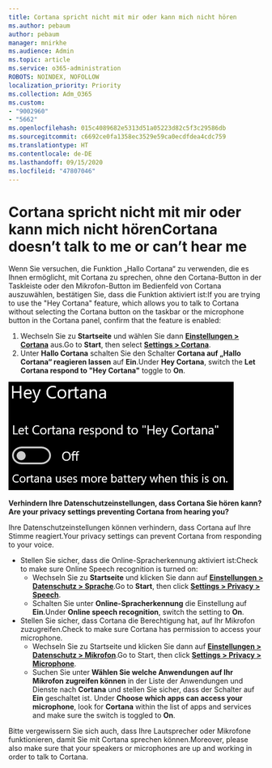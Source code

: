 ```yaml
---
title: Cortana spricht nicht mit mir oder kann mich nicht hören
ms.author: pebaum
author: pebaum
manager: mnirkhe
ms.audience: Admin
ms.topic: article
ms.service: o365-administration
ROBOTS: NOINDEX, NOFOLLOW
localization_priority: Priority
ms.collection: Adm_O365
ms.custom:
- "9002960"
- "5662"
ms.openlocfilehash: 015c4089682e5313d51a05223d82c5f3c29586db
ms.sourcegitcommit: c6692ce0fa1358ec3529e59ca0ecdfdea4cdc759
ms.translationtype: HT
ms.contentlocale: de-DE
ms.lasthandoff: 09/15/2020
ms.locfileid: "47807046"
---
```

# <a name="cortana-doesnt-talk-to-me-or-cant-hear-me"></a><span data-ttu-id="4846e-102">Cortana spricht nicht mit mir oder kann mich nicht hören</span><span class="sxs-lookup"><span data-stu-id="4846e-102">Cortana doesn’t talk to me or can’t hear me</span></span>

<span data-ttu-id="4846e-103">Wenn Sie versuchen, die Funktion „Hallo Cortana“ zu verwenden, die es Ihnen ermöglicht, mit Cortana zu sprechen, ohne den Cortana-Button in der Taskleiste oder den Mikrofon-Button im Bedienfeld von Cortana auszuwählen, bestätigen Sie, dass die Funktion aktiviert ist:</span><span class="sxs-lookup"><span data-stu-id="4846e-103">If you are trying to use the "Hey Cortana" feature, which allows you to talk to Cortana without selecting the Cortana button on the taskbar or the microphone button in the Cortana panel, confirm that the feature is enabled:</span></span>

1. <span data-ttu-id="4846e-104">Wechseln Sie zu **Startseite** und wählen Sie dann **[Einstellungen > Cortana](ms-settings:cortana?activationSource=GetHelp)** aus.</span><span class="sxs-lookup"><span data-stu-id="4846e-104">Go to **Start**, then select **[Settings > Cortana](ms-settings:cortana?activationSource=GetHelp)**.</span></span>
2. <span data-ttu-id="4846e-105">Unter **Hallo Cortana** schalten Sie den Schalter **Cortana auf „Hallo Cortana“ reagieren lassen** auf **Ein**.</span><span class="sxs-lookup"><span data-stu-id="4846e-105">Under **Hey Cortana**, switch the **Let Cortana respond to "Hey Cortana"** toggle to **On**.</span></span>

![Hallo Cortana](media/hey-cortana.png)

<span data-ttu-id="4846e-107">**Verhindern Ihre Datenschutzeinstellungen, dass Cortana Sie hören kann?**</span><span class="sxs-lookup"><span data-stu-id="4846e-107">**Are your privacy settings preventing Cortana from hearing you?**</span></span>

<span data-ttu-id="4846e-108">Ihre Datenschutzeinstellungen können verhindern, dass Cortana auf Ihre Stimme reagiert.</span><span class="sxs-lookup"><span data-stu-id="4846e-108">Your privacy settings can prevent Cortana from responding to your voice.</span></span>
- <span data-ttu-id="4846e-109">Stellen Sie sicher, dass die Online-Spracherkennung aktiviert ist:</span><span class="sxs-lookup"><span data-stu-id="4846e-109">Check to make sure Online Speech recognition is turned on:</span></span>
    - <span data-ttu-id="4846e-110">Wechseln Sie zu **Startseite** und klicken Sie dann auf **[Einstellungen > Datenschutz > Sprache](ms-settings:privacy-speech?activationSource=GetHelp)**.</span><span class="sxs-lookup"><span data-stu-id="4846e-110">Go to **Start**, then click **[Settings > Privacy > Speech](ms-settings:privacy-speech?activationSource=GetHelp)**.</span></span>
    - <span data-ttu-id="4846e-111">Schalten Sie unter **Online-Spracherkennung** die Einstellung auf **Ein**.</span><span class="sxs-lookup"><span data-stu-id="4846e-111">Under **Online speech recognition**, switch the setting to **On**.</span></span>
- <span data-ttu-id="4846e-112">Stellen Sie sicher, dass Cortana die Berechtigung hat, auf Ihr Mikrofon zuzugreifen.</span><span class="sxs-lookup"><span data-stu-id="4846e-112">Check to make sure Cortana has permission to access your microphone.</span></span> 
    - <span data-ttu-id="4846e-113">Wechseln Sie zu Startseite und klicken Sie dann auf **[Einstellungen > Datenschutz > Mikrofon](ms-settings:privacy-microphone?activationSource=GetHelp)**.</span><span class="sxs-lookup"><span data-stu-id="4846e-113">Go to Start, then click **[Settings > Privacy > Microphone](ms-settings:privacy-microphone?activationSource=GetHelp)**.</span></span>
    - <span data-ttu-id="4846e-114">Suchen Sie unter **Wählen Sie welche Anwendungen auf Ihr Mikrofon zugreifen können** in der Liste der Anwendungen und Dienste nach **Cortana** und stellen Sie sicher, dass der Schalter auf **Ein** geschaltet ist. </span><span class="sxs-lookup"><span data-stu-id="4846e-114">Under **Choose which apps can access your microphone**, look for **Cortana** within the list of apps and services and make sure the switch is toggled to **On**.</span></span>

<span data-ttu-id="4846e-115">Bitte vergewissern Sie sich auch, dass Ihre Lautsprecher oder Mikrofone funktionieren, damit Sie mit Cortana sprechen können.</span><span class="sxs-lookup"><span data-stu-id="4846e-115">Moreover, please also make sure that your speakers or microphones are up and working in order to talk to Cortana.</span></span>
